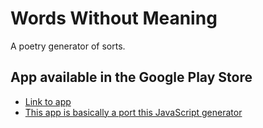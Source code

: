 # Words Without Meaning

A poetry generator of sorts.

## App available in the Google Play Store

- [Link to app](https://play.google.com/store/apps/details?id=com.thedamagereport.wordswithoutmeaning&rdid=com.thedamagereport.wordswithoutmeaning)
- [This app is basically a port this JavaScript generator](https://www.thedamagereport.com/poem-generator/)

